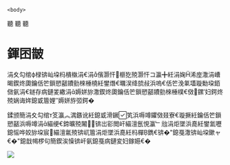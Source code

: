     <body>
 聽 聽 聽  <h1>鍕囨皵</h1>
        <p>涓夊勾绾ф椂锛屾垜杩樻槸涓€涓儐灏忓榧犵殑灏忓コ瀛╋紝涓婅浠庢潵涓嶆暍鍥炵瓟鑰佸笀鎻愬嚭鐨勯棶棰橈紝鐢熸€曞洖绛旈敊浜嗚€佸笀浼氭壒璇勬垜銆傚氨涓€鐩存病鏈夎繖涓媷姘旀潵鍥炵瓟鑰佸笀鎻愬嚭鐨勯棶棰樸€傚鏍′妇鍔炵殑娲诲姩鎴戜篃娌″媷姘斿弬鍔�</p>
        <p>鍒颁簡涓夊勾绾т笅瀛︽湡鏃讹紝鎴戜滑鐝笂浜嗕竴鑺傚叕寮€璇撅紝鑰佸笀鎻愬嚭浜嗕竴涓緢绠€鍗曠殑闂锛岀彮閲屽緢澶氬悓瀛﹂兘涓炬墜浜嗭紝鐢氳嚦鎴愮哗姣旀垜宸緢澶氱殑锛屼篃涓炬墜浜嗭紝杩樿鐫€锛�"鎴戞潵锛屾垜鏉ャ€�"鎴戠幆椤句簡鍥涘懆锛屽氨鎴戞病鏈変妇鎵嬨€�</p>
        <img src="http://img.mukewang.com/52b4113500018cf102000200.jpg" >
    </body>


</html>

